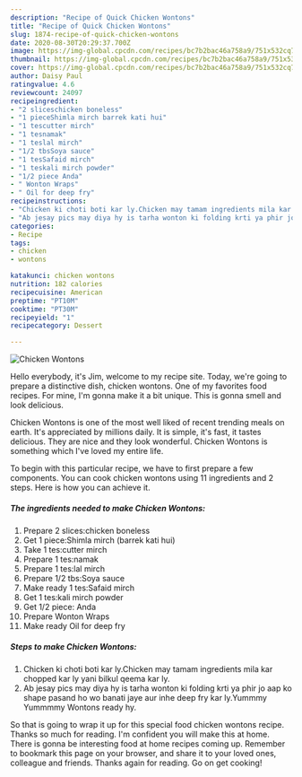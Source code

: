 ```yaml
---
description: "Recipe of Quick Chicken Wontons"
title: "Recipe of Quick Chicken Wontons"
slug: 1874-recipe-of-quick-chicken-wontons
date: 2020-08-30T20:29:37.700Z
image: https://img-global.cpcdn.com/recipes/bc7b2bac46a758a9/751x532cq70/chicken-wontons-recipe-main-photo.jpg
thumbnail: https://img-global.cpcdn.com/recipes/bc7b2bac46a758a9/751x532cq70/chicken-wontons-recipe-main-photo.jpg
cover: https://img-global.cpcdn.com/recipes/bc7b2bac46a758a9/751x532cq70/chicken-wontons-recipe-main-photo.jpg
author: Daisy Paul
ratingvalue: 4.6
reviewcount: 24097
recipeingredient:
- "2 sliceschicken boneless"
- "1 pieceShimla mirch barrek kati hui"
- "1 tescutter mirch"
- "1 tesnamak"
- "1 teslal mirch"
- "1/2 tbsSoya sauce"
- "1 tesSafaid mirch"
- "1 teskali mirch powder"
- "1/2 piece Anda"
- " Wonton Wraps"
- " Oil for deep fry"
recipeinstructions:
- "Chicken ki choti boti kar ly.Chicken may tamam ingredients mila kar chopped kar ly yani bilkul qeema kar ly."
- "Ab jesay pics may diya hy is tarha wonton ki folding krti ya phir jo aap ko shape pasand ho wo banati jaye aur inhe deep fry kar ly.Yummmy Yummmmy Wontons ready hy."
categories:
- Recipe
tags:
- chicken
- wontons

katakunci: chicken wontons 
nutrition: 182 calories
recipecuisine: American
preptime: "PT10M"
cooktime: "PT30M"
recipeyield: "1"
recipecategory: Dessert

---
```



![Chicken Wontons](https://img-global.cpcdn.com/recipes/bc7b2bac46a758a9/751x532cq70/chicken-wontons-recipe-main-photo.jpg)

Hello everybody, it's Jim, welcome to my recipe site. Today, we're going to prepare a distinctive dish, chicken wontons. One of my favorites food recipes. For mine, I'm gonna make it a bit unique. This is gonna smell and look delicious.



Chicken Wontons is one of the most well liked of recent trending meals on earth. It's appreciated by millions daily. It is simple, it's fast, it tastes delicious. They are nice and they look wonderful. Chicken Wontons is something which I've loved my entire life.


To begin with this particular recipe, we have to first prepare a few components. You can cook chicken wontons using 11 ingredients and 2 steps. Here is how you can achieve it.

<!--inarticleads1-->

##### The ingredients needed to make Chicken Wontons:

1. Prepare 2 slices:chicken boneless
1. Get 1 piece:Shimla mirch (barrek kati hui)
1. Take 1 tes:cutter mirch
1. Prepare 1 tes:namak
1. Prepare 1 tes:lal mirch
1. Prepare 1/2 tbs:Soya sauce
1. Make ready 1 tes:Safaid mirch
1. Get 1 tes:kali mirch powder
1. Get 1/2 piece: Anda
1. Prepare  Wonton Wraps
1. Make ready  Oil for deep fry




<!--inarticleads2-->

##### Steps to make Chicken Wontons:

1. Chicken ki choti boti kar ly.Chicken may tamam ingredients mila kar chopped kar ly yani bilkul qeema kar ly.
1. Ab jesay pics may diya hy is tarha wonton ki folding krti ya phir jo aap ko shape pasand ho wo banati jaye aur inhe deep fry kar ly.Yummmy Yummmmy Wontons ready hy.




So that is going to wrap it up for this special food chicken wontons recipe. Thanks so much for reading. I'm confident you will make this at home. There is gonna be interesting food at home recipes coming up. Remember to bookmark this page on your browser, and share it to your loved ones, colleague and friends. Thanks again for reading. Go on get cooking!
